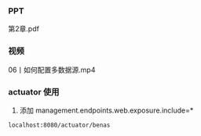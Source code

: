 ### PPT
第2章.pdf

### 视频
06丨如何配置多数据源.mp4

### actuator 使用

1. 添加 management.endpoints.web.exposure.include=*
```curl
localhost:8080/actuator/benas
```

